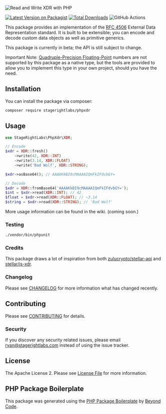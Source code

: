 ![Read and Write XDR with PHP](https://banners.beyondco.de/PHPXDR.png?theme=light&packageManager=composer+require&packageName=stagerightlabs%2Fphpxdr&pattern=wiggle&style=style_1&description=Read+and+write+XDR+with+PHP&md=1&showWatermark=1&fontSize=100px&images=code)

[![Latest Version on Packagist](https://img.shields.io/packagist/v/stagerightlabs/phpxdr.svg?style=flat-square)](https://packagist.org/packages/stagerightlabs/phpxdr)
[![Total Downloads](https://img.shields.io/packagist/dt/stagerightlabs/phpxdr.svg?style=flat-square)](https://packagist.org/packages/stagerightlabs/phpxdr)
![GitHub Actions](https://github.com/stagerightlabs/phpxdr/actions/workflows/main.yml/badge.svg)

This package provides an implementation of the [RFC 4506](https://datatracker.ietf.org/doc/html/rfc4506.html) External Data Representation standard.  It is built to be extensible; you can encode and decode custom data objects as well as primitive generics.

This package is currently in beta; the API is still subject to change.

Important Note: [Quadruple-Precision Floating-Point](https://datatracker.ietf.org/doc/html/rfc4506.html#section-4.8) numbers are not supported by this package as a native type, but the tools are provided to allow you to implement this type in your own project, should you have the need.

## Installation

You can install the package via composer:

```bash
composer require stagerightlabs/phpxdr
```

## Usage

```php
use StageRightLabs\PhpXdr\XDR;

// Encode
$xdr = XDR::fresh()
    ->write(42, XDR::INT)
    ->write(3.14, XDR::FLOAT)
    ->write('Bad Wolf', XDR::STRING);

$xdr->asBase64(); // AAAAKkBI9cMAAAAIQmFkIFdvbGY=

// Decode
$xdr = XDR::fromBase64('AAAAKkBI9cMAAAAIQmFkIFdvbGY=');
$int = $xdr->read(XDR::INT); // 42
$float = $xdr->read(XDR::FLOAT); // ~3.14
$string = $xdr->read(XDR::STRING); // 'Bad Wolf'
```

More usage information can be found in the wiki. (coming soon.)

### Testing

```bash
./vendor/bin/phpunit
```

### Credits

This package draws a lot of inspiration from both [zulucrypto/stellar-api](https://github.com/zulucrypto/stellar-api) and [stellar/js-xdr](https://github.com/stellar/js-xdr).

### Changelog

Please see [CHANGELOG](CHANGELOG.md) for more information what has changed recently.

## Contributing

Please see [CONTRIBUTING](CONTRIBUTING.md) for details.

### Security

If you discover any security related issues, please email ryan@stagerightlabs.com instead of using the issue tracker.

## License

The Apache License 2. Please see [License File](LICENSE.md) for more information.

## PHP Package Boilerplate

This package was generated using the [PHP Package Boilerplate](https://laravelpackageboilerplate.com) by [Beyond Code](http://beyondco.de/).
